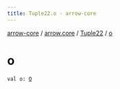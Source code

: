 ```yaml
---
title: Tuple22.o - arrow-core
---
```


[arrow-core](../../index.html) / [arrow.core](../index.html) / [Tuple22](index.html) / [o](./o.html)

# o

`val o: `[`O`](index.html#O)